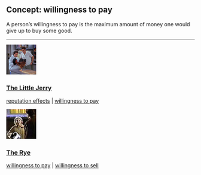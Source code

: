 ## Concept: willingness to pay

A person’s willingness to pay is the maximum amount of money one would give up to buy some good.

<hr>
<div class="clip-listing">
<img src="media/icons/litle_jerry.jpg" alt="The Little Jerry icon">

### [The Little Jerry](../clip/82/)

[reputation effects](/concept/reputation-effects/) | [willingness to pay](/concept/willingness-to-pay/)
</div>

<div class="clip-listing">
<img src="media/icons/marble_rye.jpg" alt="The Rye icon">

### [The Rye](../clip/70/)

[willingness to pay](/concept/willingness-to-pay/) | [willingness to sell](/concept/willingness-to-sell/)
</div>

